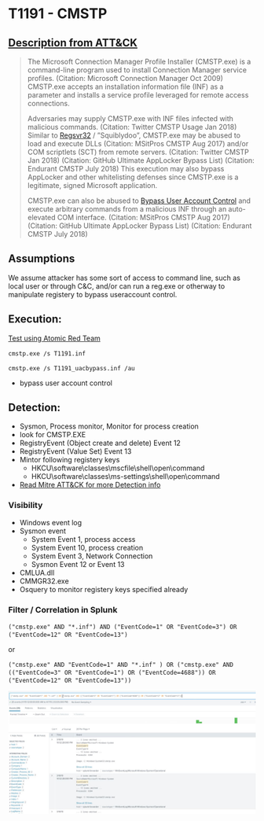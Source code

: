 # T1191 - CMSTP
## [Description from ATT&CK](https://attack.mitre.org/wiki/Technique/T1191)
<blockquote>The Microsoft Connection Manager Profile Installer (CMSTP.exe) is a command-line program used to install Connection Manager service profiles. (Citation: Microsoft Connection Manager Oct 2009) CMSTP.exe accepts an installation information file (INF) as a parameter and installs a service profile leveraged for remote access connections.

Adversaries may supply CMSTP.exe with INF files infected with malicious commands. (Citation: Twitter CMSTP Usage Jan 2018) Similar to [Regsvr32](https://attack.mitre.org/techniques/T1117) / ”Squiblydoo”, CMSTP.exe may be abused to load and execute DLLs (Citation: MSitPros CMSTP Aug 2017)  and/or COM scriptlets (SCT) from remote servers. (Citation: Twitter CMSTP Jan 2018) (Citation: GitHub Ultimate AppLocker Bypass List) (Citation: Endurant CMSTP July 2018) This execution may also bypass AppLocker and other whitelisting defenses since CMSTP.exe is a legitimate, signed Microsoft application.

CMSTP.exe can also be abused to [Bypass User Account Control](https://attack.mitre.org/techniques/T1088) and execute arbitrary commands from a malicious INF through an auto-elevated COM interface. (Citation: MSitPros CMSTP Aug 2017) (Citation: GitHub Ultimate AppLocker Bypass List) (Citation: Endurant CMSTP July 2018)</blockquote>

## Assumptions
We assume attacker has some sort of access to command line, such as local user or through C&C, and/or can run a reg.exe or otherway to manipulate registery to bypass useraccount control.

## Execution:
[Test using Atomic Red Team](https://github.com/redcanaryco/atomic-red-team/blob/master/atomics/T1191/T1191.md)
```
cmstp.exe /s T1191.inf
```
```
cmstp.exe /s T1191_uacbypass.inf /au
```
* bypass user account control

## Detection:
* Sysmon, Process monitor, Monitor for process creation
* look for CMSTP.EXE
* RegistryEvent (Object create and delete) Event 12
* RegistryEvent (Value Set) Event 13
* Mintor following registery keys
  * HKCU\software\classes\mscfile\shell\open\command
  * HKCU\software\classes\ms-settings\shell\open\command
* [Read Mitre ATT&CK for more Detection info](https://attack.mitre.org/wiki/Technique/T1191)



### Visibility
* Windows event log
* Sysmon event
  * System Event 1, process access
  * System Event 10, process creation
  * System Event 3, Network Connection
  * Sysmon Event 12 or Event 13
* CMLUA.dll 
* CMMGR32.exe
* Osquery to monitor registery keys specified already

### Filter / Correlation in Splunk

```
("cmstp.exe" AND "*.inf") AND ("EventCode=1" OR "EventCode=3") OR ("EventCode=12" OR "EventCode=13") 
```
or

```
("cmstp.exe" AND "EventCode=1" AND "*.inf" ) OR ("cmstp.exe" AND (("EventCode=3" OR "EventCode=1") OR ("EventCode=4688")) OR ("EventCode=12" OR "EventCode=13"))
```
![Splunk Detection](https://github.com/avaplex/dpi911/blob/master/images/T1191.JPG)
